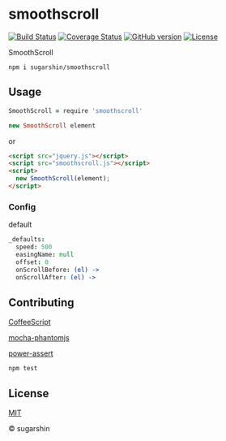 # smoothscroll

[![Build Status](https://travis-ci.org/sugarshin/smoothscroll.svg?branch=master)](https://travis-ci.org/sugarshin/smoothscroll) [![Coverage Status](https://coveralls.io/repos/sugarshin/smoothscroll/badge.svg)](https://coveralls.io/r/sugarshin/smoothscroll) [![GitHub version](https://badge.fury.io/gh/sugarshin%2Fsmoothscroll.svg)](http://badge.fury.io/gh/sugarshin%2Fsmoothscroll) [![License](http://img.shields.io/:license-mit-blue.svg)](http://sugarshin.mit-license.org/)

SmoothScroll

```shell
npm i sugarshin/smoothscroll
```

## Usage

```coffeescript
SmoothScroll = require 'smoothscroll'

new SmoothScroll element
```

or

```html
<script src="jquery.js"></script>
<script src="smoothscroll.js"></script>
<script>
  new SmoothScroll(element);
</script>
```

### Config

default

```coffeescript
_defaults:
  speed: 500
  easingName: null
  offset: 0
  onScrollBefore: (el) ->
  onScrollAfter: (el) ->
```

## Contributing

[CoffeeScript](//coffeescript.org/)

[mocha-phantomjs](//github.com/metaskills/mocha-phantomjs)

[power-assert](//github.com/twada/power-assert)

```shell
npm test
```

## License

[MIT](http://sugarshin.mit-license.org/)

© sugarshin
